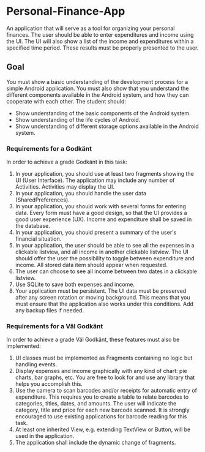 # Personal-Finance-App
An application that will serve as a tool for organizing your personal finances. The user should be able to enter expenditures and income using the UI. The UI will also show a list of the income and expenditures within a specified time period. These results must be properly presented to the user.

## Goal
You must show a basic understanding of the development process for a simple Android application. You must also show that you understand the different components available in the Android system, and how they can cooperate with each other.
The student should:
- Show understanding of the basic components of the Android system.
- Show understanding of the life cycles of Android.
- Show understanding of different storage options available in the Android system.

### Requirements for a Godkänt
In order to achieve a grade Godkänt in this task:
1. In your application, you should use at least two fragments showing the UI (User Interface). The application may include any number of Activities. Activities may display the UI.
2. In your application, you should handle the user data (SharedPreferences).
3. In your application, you should work with several forms for entering data. Every form must have a good design, so that the UI provides a good user experience (UX). Income and expenditure shall be saved in the database.
4. In your application, you should present a summary of the user's financial situation.
5. In your application, the user should be able to see all the expenses in a clickable listview, and all income in another clickable listview. The UI should offer the user the possibility to toggle between expenditure and income. All stored data item should appear when requested.
6. The user can choose to see all income between two dates in a clickable listview.
7. Use SQLite to save both expenses and income.
8. Your application must be persistent. The UI data must be preserved after any screen rotation or moving background. This means that you must ensure that the application also works under this conditions. Add any backup files if needed.

### Requirements for a Väl Godkänt
In order to achieve a grade Väl Godkänt, these features must also be implemented:
1. UI classes must be implemented as Fragments containing no logic but handling events.
2. Display expenses and income graphically with any kind of chart: pie charts, bar graphs, etc. You are free to look for and use any library that helps you accomplish this.
3. Use the camera to scan barcodes and/or receipts for automatic entry of expenditure. This requires you to create a table to relate barcodes to categories, titles, dates, and amounts. The user will indicate the category, title and price for each new barcode scanned. It is strongly encouraged to use existing applications for barcode reading for this task.
4. At least one inherited View, e.g. extending TextView or Button, will be used in the application.
5. The application shall include the dynamic change of fragments.
